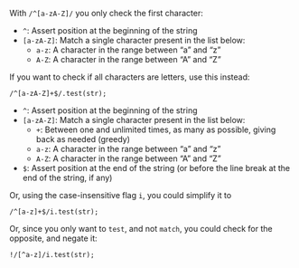 With `/^[a-zA-Z]/` you only check the first character:

-   `^`: Assert position at the beginning of the string
-   `[a-zA-Z]`: Match a single character present in the list below:
    -   `a-z`: A character in the range between “a” and “z”
    -   `A-Z`: A character in the range between “A” and “Z”

If you want to check if all characters are letters, use this instead:

    /^[a-zA-Z]+$/.test(str);

-   `^`: Assert position at the beginning of the string
-   `[a-zA-Z]`: Match a single character present in the list below:
    -   `+`: Between one and unlimited times, as many as possible, giving back as needed (greedy)
    -   `a-z`: A character in the range between “a” and “z”
    -   `A-Z`: A character in the range between “A” and “Z”
-   `$`: Assert position at the end of the string (or before the line break at the end of the string, if any)

Or, using the case-insensitive flag `i`, you could simplify it to

    /^[a-z]+$/i.test(str);

Or, since you only want to `test`, and not `match`, you could check for the opposite, and negate it:

    !/[^a-z]/i.test(str);

